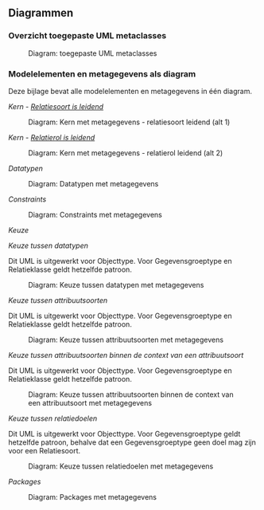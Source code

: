 ## Diagrammen

### Overzicht toegepaste UML metaclasses
 
<figure id="OverzichtToegepasteUMLmetaclasses.png">
  <img src="media/OverzichtToegepasteUMLmetaclasses.png" alt="" />
  <figcaption>Diagram: toegepaste UML metaclasses</figcaption>
</figure>

### Modelelementen en metagegevens als diagram

Deze bijlage bevat alle modelelementen en metagegevens in één diagram.

*Kern - [Relatiesoort is leidend](#relatiesoort-leidend-alternatief-1)*

<figure id="KernMetMetagegevens_Alt1.png">
  <img src="media/KernMetMetagegevens_Alt1.png" alt="" />
  <figcaption>Diagram: Kern met metagegevens - relatiesoort leidend (alt 1)</figcaption>
</figure>
  
*Kern - [Relatierol is leidend](#relatierol-is-leidend-alternatief-2)*

<figure id="KernMetMetagegevens_Alt2.png">
  <img src="media/KernMetMetagegevens_Alt2.png" alt="" />
  <figcaption>Diagram: Kern met metagegevens - relatierol leidend (alt 2)</figcaption>
</figure>
   
*Datatypen*

<figure id="DatatypenMetMetagegevens.png">
  <img src="media/DatatypenMetMetagegevens.png" alt="" />
  <figcaption>Diagram: Datatypen met metagegevens</figcaption>
</figure>
 
*Constraints*

<figure id="ConstraintsMetMetagegevens.png">
  <img src="media/ConstraintsMetMetagegevens.png" alt="" />
  <figcaption>Diagram: Constraints met metagegevens</figcaption>
</figure>

*Keuze*

*Keuze tussen datatypen*

Dit UML is uitgewerkt voor Objecttype. Voor Gegevensgroeptype en Relatieklasse geldt hetzelfde patroon.

<figure id="KeuzeDatatype1metMeta.png">
  <img src="media/KeuzeDatatype1metMeta.png" alt="" />
  <figcaption>Diagram: Keuze tussen datatypen met metagegevens</figcaption>
</figure>

*Keuze tussen attribuutsoorten*

Dit UML is uitgewerkt voor Objecttype. Voor Gegevensgroeptype en Relatieklasse geldt hetzelfde patroon.

<figure id="KeuzeAttribuutsoort2metMetaUML.png">
  <img src="media/KeuzeAttribuutsoort2metMetaUML.png" alt="" />
  <figcaption>Diagram: Keuze tussen attribuutsoorten met metagegevens</figcaption>
</figure>

*Keuze tussen attribuutsoorten binnen de context van een attribuutsoort*

Dit UML is uitgewerkt voor Objecttype. Voor Gegevensgroeptype en Relatieklasse geldt hetzelfde patroon.

<figure id="KeuzeAttribuutsoort3metMetaUML.png">
  <img src="media/KeuzeAttribuutsoort3metMetaUML.png" alt="" />
  <figcaption>Diagram: Keuze tussen attribuutsoorten binnen de context van een attribuutsoort met metagegevens</figcaption>
</figure>

*Keuze tussen relatiedoelen*

Dit UML is uitgewerkt voor Objecttype. Voor Gegevensgroeptype geldt hetzelfde patroon, behalve dat een Gegevensgroeptype geen doel mag zijn voor een Relatiesoort.

<figure id="KeuzeRelatiedoel4metMetaUML.png">
  <img src="media/KeuzeRelatiedoel4metMetaUML.png" alt="" />
  <figcaption>Diagram: Keuze tussen relatiedoelen met metagegevens</figcaption>
</figure>
 
*Packages*

<figure id="PackagesMetMetagegevens.png">
  <img src="media/PackagesMetMetagegevens.png" alt="" />
  <figcaption>Diagram: Packages met metagegevens</figcaption>
</figure>